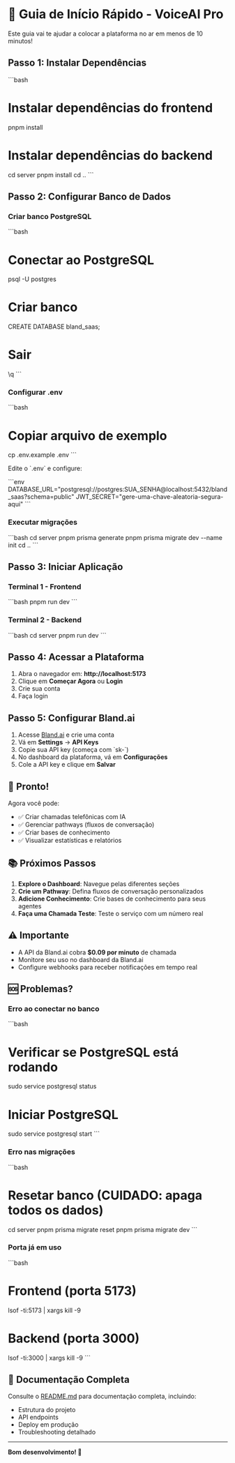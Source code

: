 # 🚀 Guia de Início Rápido - VoiceAI Pro

Este guia vai te ajudar a colocar a plataforma no ar em menos de 10 minutos!

## Passo 1: Instalar Dependências

\`\`\`bash
# Instalar dependências do frontend
pnpm install

# Instalar dependências do backend
cd server
pnpm install
cd ..
\`\`\`

## Passo 2: Configurar Banco de Dados

### Criar banco PostgreSQL

\`\`\`bash
# Conectar ao PostgreSQL
psql -U postgres

# Criar banco
CREATE DATABASE bland_saas;

# Sair
\\q
\`\`\`

### Configurar .env

\`\`\`bash
# Copiar arquivo de exemplo
cp .env.example .env
\`\`\`

Edite o \`.env\` e configure:

\`\`\`env
DATABASE_URL="postgresql://postgres:SUA_SENHA@localhost:5432/bland_saas?schema=public"
JWT_SECRET="gere-uma-chave-aleatoria-segura-aqui"
\`\`\`

### Executar migrações

\`\`\`bash
cd server
pnpm prisma generate
pnpm prisma migrate dev --name init
cd ..
\`\`\`

## Passo 3: Iniciar Aplicação

### Terminal 1 - Frontend

\`\`\`bash
pnpm run dev
\`\`\`

### Terminal 2 - Backend

\`\`\`bash
cd server
pnpm run dev
\`\`\`

## Passo 4: Acessar a Plataforma

1. Abra o navegador em: **http://localhost:5173**
2. Clique em **Começar Agora** ou **Login**
3. Crie sua conta
4. Faça login

## Passo 5: Configurar Bland.ai

1. Acesse [Bland.ai](https://app.bland.ai/) e crie uma conta
2. Vá em **Settings** → **API Keys**
3. Copie sua API key (começa com \`sk-\`)
4. No dashboard da plataforma, vá em **Configurações**
5. Cole a API key e clique em **Salvar**

## 🎉 Pronto!

Agora você pode:
- ✅ Criar chamadas telefônicas com IA
- ✅ Gerenciar pathways (fluxos de conversação)
- ✅ Criar bases de conhecimento
- ✅ Visualizar estatísticas e relatórios

## 📚 Próximos Passos

1. **Explore o Dashboard**: Navegue pelas diferentes seções
2. **Crie um Pathway**: Defina fluxos de conversação personalizados
3. **Adicione Conhecimento**: Crie bases de conhecimento para seus agentes
4. **Faça uma Chamada Teste**: Teste o serviço com um número real

## ⚠️ Importante

- A API da Bland.ai cobra **$0.09 por minuto** de chamada
- Monitore seu uso no dashboard da Bland.ai
- Configure webhooks para receber notificações em tempo real

## 🆘 Problemas?

### Erro ao conectar no banco
\`\`\`bash
# Verificar se PostgreSQL está rodando
sudo service postgresql status

# Iniciar PostgreSQL
sudo service postgresql start
\`\`\`

### Erro nas migrações
\`\`\`bash
# Resetar banco (CUIDADO: apaga todos os dados)
cd server
pnpm prisma migrate reset
pnpm prisma migrate dev
\`\`\`

### Porta já em uso
\`\`\`bash
# Frontend (porta 5173)
lsof -ti:5173 | xargs kill -9

# Backend (porta 3000)
lsof -ti:3000 | xargs kill -9
\`\`\`

## 📖 Documentação Completa

Consulte o [README.md](./README.md) para documentação completa, incluindo:
- Estrutura do projeto
- API endpoints
- Deploy em produção
- Troubleshooting detalhado

---

**Bom desenvolvimento! 🚀**

